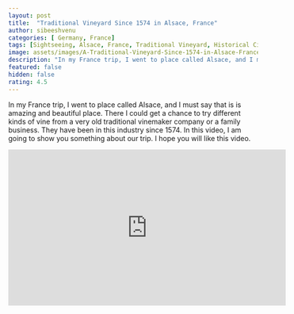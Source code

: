 ```yaml
---
layout: post
title:  "Traditional Vineyard Since 1574 in Alsace, France"
author: sibeeshvenu
categories: [ Germany, France]
tags: [Sightseeing, Alsace, France, Traditional Vineyard, Historical City in France, History France, Beautiful Nature, Malayalam, Sibeesh Passion, Njan Oru Malayali,  Germaniyile Nalukal, Germany, Malayali in Germany, Indians in Germany, Keralite in Germany, Malayalees in Germany, Malayali in France, sibeeshpassion.com, sibeeshvenu.com]
image: assets/images/A-Traditional-Vineyard-Since-1574-in-Alsace-France.webp
description: "In my France trip, I went to place called Alsace, and I must say that is is amazing and beautiful place. There I could get a chance to try different kinds of vine from a very old traditional vinemaker company or a family business. They have been in this industry since 1574. In this video, I am going to show you something about our trip. I hope you will like this video"
featured: false
hidden: false
rating: 4.5
---
```


In my France trip, I went to place called Alsace, and I must say that is is amazing and beautiful place. There I could get a chance to try different kinds of vine from a very old traditional vinemaker company or a family business. They have been in this industry since 1574. In this video, I am going to show you something about our trip. I hope you will like this video.


<iframe width="560" height="315" src="https://www.youtube.com/embed/3NL5PsT4Rk4" frameborder="0" allow="accelerometer; autoplay; encrypted-media; gyroscope; picture-in-picture" allowfullscreen></iframe>
